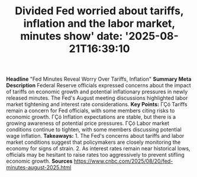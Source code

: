 ﻿---
title: "Divided Fed worried about tariffs, inflation and the labor market, minutes show'
date: '2025-08-21T16:39:10"
category: "Markets"
summary: ""
slug: "divided fed worried about tariffs inflation and the labor ma"
source_urls:
  - "https://www.cnbc.com/2025/08/20/fed-minutes-august-2025.html"
seo:
  title: "Divided Fed worried about tariffs, inflation and the labor market, minutes show | Hash n Hedge'
  description: '"
  keywords: ["news", "markets", "brief"]
---
**Headline** "Fed Minutes Reveal Worry Over Tariffs, Inflation"  **Summary Meta Description** Federal Reserve officials expressed concerns about the impact of tariffs on economic growth and potential inflationary pressures in newly released minutes. The Fed's August meeting discussions highlighted labor market tightening and interest rate considerations.  **Key Points:**  ΓÇó Tariffs remain a concern for Fed officials, with some members citing risks to economic growth. ΓÇó Inflation expectations are stable, but there is a growing awareness of potential price pressures. ΓÇó Labor market conditions continue to tighten, with some members discussing potential wage inflation.  **Takeaways:**  1. The Fed's concerns about tariffs and labor market conditions suggest that policymakers are closely monitoring the economy for signs of strain. 2. As interest rates remain near historical lows, officials may be hesitant to raise rates too aggressively to prevent stifling economic growth.  **Sources** https://www.cnbc.com/2025/08/20/fed-minutes-august-2025.html 
